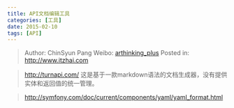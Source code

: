 ```yaml
---
title: API文档编辑工具
categories: [工具]
date: 2015-02-10
tags: [API]
---
```


> Author: ChinSyun Pang
> Weibo: [arthinking_plus](http://weibo.com/arthinkingplus)
> Posted in: http://www.itzhai.com

> http://turnapi.com/
这是基于一款markdown语法的文档生成器，没有提供实体和返回值的统一管理。



> http://symfony.com/doc/current/components/yaml/yaml_format.html

